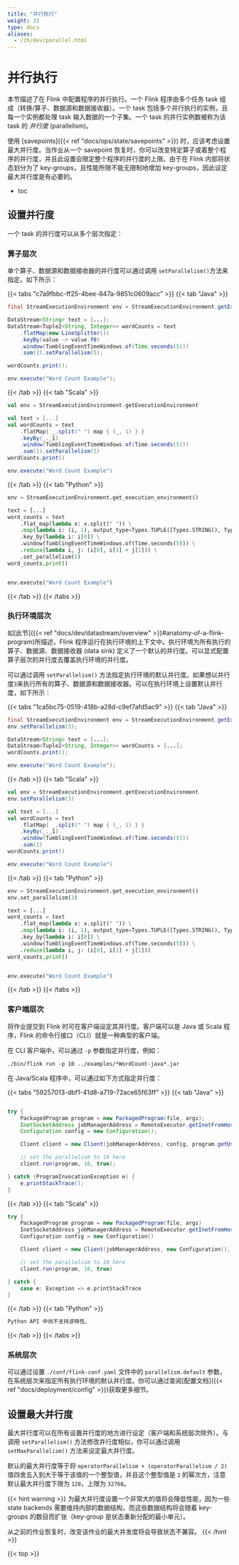 ```yaml
---
title: "并行执行"
weight: 31
type: docs
aliases:
  - /zh/dev/parallel.html
---
```

<!--
Licensed to the Apache Software Foundation (ASF) under one
or more contributor license agreements.  See the NOTICE file
distributed with this work for additional information
regarding copyright ownership.  The ASF licenses this file
to you under the Apache License, Version 2.0 (the
"License"); you may not use this file except in compliance
with the License.  You may obtain a copy of the License at

  http://www.apache.org/licenses/LICENSE-2.0

Unless required by applicable law or agreed to in writing,
software distributed under the License is distributed on an
"AS IS" BASIS, WITHOUT WARRANTIES OR CONDITIONS OF ANY
KIND, either express or implied.  See the License for the
specific language governing permissions and limitations
under the License.
-->

# 并行执行

本节描述了在 Flink 中配置程序的并行执行。一个 Flink 程序由多个任务 task 组成（转换/算子、数据源和数据接收器）。一个 task 包括多个并行执行的实例，且每一个实例都处理 task 输入数据的一个子集。一个 task 的并行实例数被称为该 task 的 *并行度* (parallelism)。

使用 [savepoints]({{< ref "docs/ops/state/savepoints" >}}) 时，应该考虑设置最大并行度。当作业从一个 savepoint 恢复时，你可以改变特定算子或着整个程序的并行度，并且此设置会限定整个程序的并行度的上限。由于在 Flink 内部将状态划分为了 key-groups，且性能所限不能无限制地增加 key-groups，因此设定最大并行度是有必要的。

* toc


## 设置并行度

一个 task 的并行度可以从多个层次指定：

### 算子层次

单个算子、数据源和数据接收器的并行度可以通过调用 `setParallelism()`方法来指定。如下所示：

{{< tabs "c7a9fbbc-ff25-4bee-847a-9851c0609acc" >}}
{{< tab "Java" >}}
```java
final StreamExecutionEnvironment env = StreamExecutionEnvironment.getExecutionEnvironment();

DataStream<String> text = [...];
DataStream<Tuple2<String, Integer>> wordCounts = text
    .flatMap(new LineSplitter())
    .keyBy(value -> value.f0)
    .window(TumblingEventTimeWindows.of(Time.seconds(5)))
    .sum(1).setParallelism(5);

wordCounts.print();

env.execute("Word Count Example");
```
{{< /tab >}}
{{< tab "Scala" >}}
```scala
val env = StreamExecutionEnvironment.getExecutionEnvironment

val text = [...]
val wordCounts = text
    .flatMap{ _.split(" ") map { (_, 1) } }
    .keyBy(_._1)
    .window(TumblingEventTimeWindows.of(Time.seconds(5)))
    .sum(1).setParallelism(5)
wordCounts.print()

env.execute("Word Count Example")
```
{{< /tab >}}
{{< tab "Python" >}}
```python
env = StreamExecutionEnvironment.get_execution_environment()

text = [...]
word_counts = text
    .flat_map(lambda x: x.split(" ")) \
    .map(lambda i: (i, 1), output_type=Types.TUPLE([Types.STRING(), Types.INT()])) \
    .key_by(lambda i: i[0]) \
    .window(TumblingEventTimeWindows.of(Time.seconds(5))) \
    .reduce(lambda i, j: (i[0], i[1] + j[1])) \
    .set_parallelism(5)
word_counts.print()


env.execute("Word Count Example")
```
{{< /tab >}}
{{< /tabs >}}

### 执行环境层次

如[此节]({{< ref "docs/dev/datastream/overview" >}}#anatomy-of-a-flink-program)所描述，Flink 程序运行在执行环境的上下文中。执行环境为所有执行的算子、数据源、数据接收器 (data sink) 定义了一个默认的并行度。可以显式配置算子层次的并行度去覆盖执行环境的并行度。

可以通过调用 `setParallelism()` 方法指定执行环境的默认并行度。如果想以并行度`3`来执行所有的算子、数据源和数据接收器。可以在执行环境上设置默认并行度，如下所示：

{{< tabs "1ca5bc75-0519-418b-a28d-c9ef7afd5ac9" >}}
{{< tab "Java" >}}
```java
final StreamExecutionEnvironment env = StreamExecutionEnvironment.getExecutionEnvironment();
env.setParallelism(3);

DataStream<String> text = [...];
DataStream<Tuple2<String, Integer>> wordCounts = [...];
wordCounts.print();

env.execute("Word Count Example");
```
{{< /tab >}}
{{< tab "Scala" >}}
```scala
val env = StreamExecutionEnvironment.getExecutionEnvironment
env.setParallelism(3)

val text = [...]
val wordCounts = text
    .flatMap{ _.split(" ") map { (_, 1) } }
    .keyBy(_._1)
    .window(TumblingEventTimeWindows.of(Time.seconds(5)))
    .sum(1)
wordCounts.print()

env.execute("Word Count Example")
```
{{< /tab >}}
{{< tab "Python" >}}
```python
env = StreamExecutionEnvironment.get_execution_environment()
env.set_parallelism(3)

text = [...]
word_counts = text
    .flat_map(lambda x: x.split(" ")) \
    .map(lambda i: (i, 1), output_type=Types.TUPLE([Types.STRING(), Types.INT()])) \
    .key_by(lambda i: i[0]) \
    .window(TumblingEventTimeWindows.of(Time.seconds(5))) \
    .reduce(lambda i, j: (i[0], i[1] + j[1]))
word_counts.print()


env.execute("Word Count Example")
```
{{< /tab >}}
{{< /tabs >}}

### 客户端层次

将作业提交到 Flink 时可在客户端设定其并行度。客户端可以是 Java 或 Scala 程序，Flink 的命令行接口（CLI）就是一种典型的客户端。

在 CLI 客户端中，可以通过 `-p` 参数指定并行度，例如：

    ./bin/flink run -p 10 ../examples/*WordCount-java*.jar


在 Java/Scala 程序中，可以通过如下方式指定并行度：

{{< tabs "59257013-dbf1-41d8-a719-72ace65f63ff" >}}
{{< tab "Java" >}}
```java

try {
    PackagedProgram program = new PackagedProgram(file, args);
    InetSocketAddress jobManagerAddress = RemoteExecutor.getInetFromHostport("localhost:6123");
    Configuration config = new Configuration();

    Client client = new Client(jobManagerAddress, config, program.getUserCodeClassLoader());

    // set the parallelism to 10 here
    client.run(program, 10, true);

} catch (ProgramInvocationException e) {
    e.printStackTrace();
}

```
{{< /tab >}}
{{< tab "Scala" >}}
```scala
try {
    PackagedProgram program = new PackagedProgram(file, args)
    InetSocketAddress jobManagerAddress = RemoteExecutor.getInetFromHostport("localhost:6123")
    Configuration config = new Configuration()

    Client client = new Client(jobManagerAddress, new Configuration(), program.getUserCodeClassLoader())

    // set the parallelism to 10 here
    client.run(program, 10, true)

} catch {
    case e: Exception => e.printStackTrace
}
```
{{< /tab >}}
{{< tab "Python" >}}
```python
Python API 中尚不支持该特性。
```
{{< /tab >}}
{{< /tabs >}}


### 系统层次

可以通过设置 `./conf/flink-conf.yaml` 文件中的 `parallelism.default` 参数，在系统层次来指定所有执行环境的默认并行度。你可以通过查阅[配置文档]({{< ref "docs/deployment/config" >}})获取更多细节。


## 设置最大并行度

最大并行度可以在所有设置并行度的地方进行设定（客户端和系统层次除外）。与调用 `setParallelism()` 方法修改并行度相似，你可以通过调用 `setMaxParallelism()` 方法来设定最大并行度。

默认的最大并行度等于将 `operatorParallelism + (operatorParallelism / 2)` 值四舍五入到大于等于该值的一个整型值，并且这个整型值是 `2` 的幂次方，注意默认最大并行度下限为 `128`，上限为 `32768`。

{{< hint warning >}} 
为最大并行度设置一个非常大的值将会降低性能，因为一些 state backends 需要维持内部的数据结构，而这些数据结构将会随着 key-groups 的数目而扩张（key-group 是状态重新分配的最小单元）。

从之前的作业恢复时，改变该作业的最大并发度将会导致状态不兼容。
{{< /hint >}}

{{< top >}}
